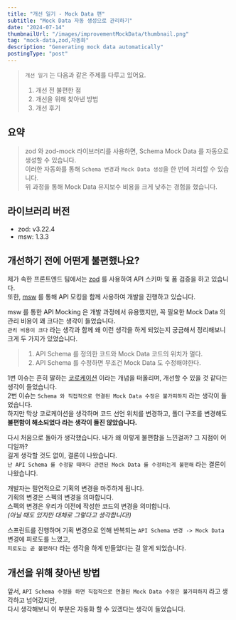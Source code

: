 ```yaml
---
title: "개선 일기 - Mock Data 편"
subtitle: "Mock Data 자동 생성으로 관리하기"
date: "2024-07-14"
thumbnailUrl: "/images/improvementMockData/thumbnail.png"
tag: "mock-data,zod,자동화"
description: "Generating mock data automatically"
postingType: "post"
---
```


> `개선 일기` 는 다음과 같은 주제를 다루고 있어요.
>
> 1. 개선 전 불편한 점
> 2. 개선을 위해 찾아낸 방법
> 3. 개선 후기

## 요약

> zod 와 zod-mock 라이브러리를 사용하면, Schema Mock Data 를 자동으로 생성할 수 있습니다.<br />
> 이러한 자동화를 통해 `Schema 변경`과 `Mock Data 생성`을 한 번에 처리할 수 있습니다.<br />
> 위 과정을 통해 Mock Data 유지보수 비용을 크게 낮추는 경험을 했습니다.

## 라이브러리 버전

- zod: v3.22.4
- msw: 1.3.3

## 개선하기 전에 어떤게 불편했나요?

제가 속한 프론트엔드 팀에서는 [zod](https://zod.dev/) 를 사용하여 API 스키마 및 폼 검증을 하고 있습니다. <br />
또한, [msw](https://mswjs.io/) 를 통해 API 모킹을 함께 사용하여 개발을 진행하고 있습니다.

msw 를 통한 API Mocking 은 개발 과정에서 유용했지만, 꼭 필요한 Mock Data 의 관리 비용이 꽤 크다는 생각이 들었습니다.<br />
`관리 비용이 크다` 라는 생각과 함께 왜 이런 생각을 하게 되었는지 궁금해서 정리해보니 크게 두 가지가 있었습니다. <br />

> 1. API Schema 를 정의한 코드와 Mock Data 코드의 위치가 멀다.
> 2. API Schema 를 수정하면 무조건 Mock Data 도 수정해야한다.

1번 이슈는 흔히 말하는 [코로케이션](https://kentcdodds.com/blog/colocation) 이라는 개념을 떠올리며, 개선할 수 있을 것 같다는 생각이 들었습니다.<br />
2번 이슈는 `Schema 와 직접적으로 연결된 Mock Data 수정은 불가피하지` 라는 생각이 들었습니다.<br />
하지만 막상 코로케이션을 생각하며 코드 선언 위치를 변경하고, 폴더 구조를 변경해도 **불편함이 해소되었다 라는 생각이 들진 않았습니다.**<br />

다시 처음으로 돌아가 생각했습니다. 내가 왜 이렇게 불편함을 느낀걸까? 그 지점이 어디일까?<br />
길게 생각할 것도 없이, 결론이 나왔습니다.<br />
`난 API Schema 를 수정할 때마다 관련된 Mock Data 를 수정하는게 불편해` 라는 결론이 나왔습니다.

개발자는 필연적으로 기획의 변경을 마주하게 됩니다.<br />
기획의 변경은 스펙의 변경을 의마합니다.<br />
스펙의 변경은 우리가 이전에 작성한 코드의 변경을 의미합니다.<br />
_(아닐 때도 있지만 대체로 그렇다고 생각합니다!)_

스프린트를 진행하며 기획 변경으로 인해 반복되는 `API Schema 변경 -> Mock Data` 변경에 피로도를 느꼈고,<br />
`피로도는 곧 불편하다` 라는 생각을 하게 만들었다는 걸 알게 되었습니다.

## 개선을 위해 찾아낸 방법

앞서, `API Schema 수정을 하면 직접적으로 연결된 Mock Data 수정은 불가피하지` 라고 생각하고 넘어갔지만,<br />
다시 생각해보니 이 부분은 자동화 할 수 있겠다는 생각이 들었습니다.
